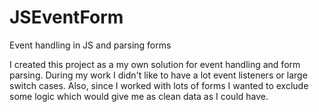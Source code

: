 JSEventForm
===========

Event handling in JS and parsing forms

I created this project as a my own solution for event handling and form parsing.
During my work I didn't like to have a lot event listeners or large switch cases. Also,
since I worked with lots of forms I wanted to exclude some logic which would give me as
clean data as I could have.